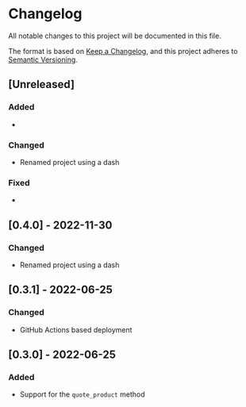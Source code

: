 # Changelog

All notable changes to this project will be documented in this file.

The format is based on [Keep a Changelog](https://keepachangelog.com/en/1.0.0/),
and this project adheres to [Semantic Versioning](https://semver.org/spec/v2.0.0.html).

## [Unreleased]

### Added

*

### Changed

* Renamed project using a dash

### Fixed

*

## [0.4.0] - 2022-11-30

### Changed

* Renamed project using a dash

## [0.3.1] - 2022-06-25

### Changed

* GitHub Actions based deployment

## [0.3.0] - 2022-06-25

### Added

* Support for the `quote_product` method
